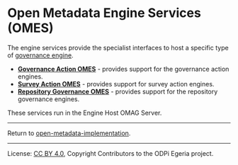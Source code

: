 <!-- SPDX-License-Identifier: CC-BY-4.0 -->
<!-- Copyright Contributors to the ODPi Egeria project. -->


# Open Metadata Engine Services (OMES)

The engine services provide the specialist interfaces to host a specific type of [governance engine](https://egeria-project.org/concepts/governance-engine). 

* **[Governance Action OMES](governance-action)** - provides support for the governance action engines.
* **[Survey Action OMES](survey-action)** - provides support for survey action engines.
* **[Repository Governance OMES](repository-governance)** - provides support for the repository governance engines.

These services run in the Engine Host OMAG Server.

----
Return to [open-metadata-implementation](..).

----
License: [CC BY 4.0](https://creativecommons.org/licenses/by/4.0/),
Copyright Contributors to the ODPi Egeria project.